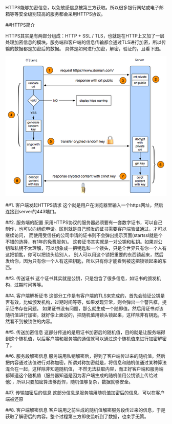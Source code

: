 HTTPS能够加密信息，以免敏感信息被第三方获取。所以很多银行网站或电子邮箱等等安全级别较高的服务都会采用HTTPS协议。

##HTTPS简介

HTTPS其实是有两部分组成：HTTP + SSL / TLS，也就是在HTTP上又加了一层处理加密信息的模块。服务端和客户端的信息传输都会通过TLS进行加密，所以传输的数据都是加密后的数据。
具体是如何进行加密，解密，验证的，且看下图。

![https加密过程图解](https://github.com/wnz27/webLearn/blob/master/Web_Image/%E5%9B%BE%E8%A7%A3https%E5%8A%A0%E5%AF%86%E8%BF%87%E7%A8%8B.jpg)

##1. 客户端发起HTTPS请求
这个就是用户在浏览器里输入一个https网址，然后连接到server的443端口。

##2. 服务端的配置
采用HTTPS协议的服务器必须要有一套数字证书，可以自己制作，也可以向组织申请。区别就是自己颁发的证书需要客户端验证通过，才可以继续访问，
而使用受信任的公司申请的证书则不会弹出提示页面(startssl就是个不错的选择，有1年的免费服务)。
这套证书其实就是一对公钥和私钥。如果对公钥和私钥不太理解，可以想象成一把钥匙和一个锁头，只是全世界只有你一个人有这把钥匙，你可以把锁头给别人，
别人可以用这个锁把重要的东西锁起来，然后发给你，因为只有你一个人有这把钥匙，所以只有你才能看到被这把锁锁起来的东西。

##3. 传送证书
这个证书其实就是公钥，只是包含了很多信息，如证书的颁发机构，过期时间等等。

##4. 客户端解析证书
这部分工作是有客户端的TLS来完成的，首先会验证公钥是否有效，比如颁发机构，过期时间等等，如果发现异常，则会弹出一个警告框，提示证书存在问题。
如果证书没有问题，那么就生成一个随即值。然后用证书对该随机值进行加密。就好像上面说的，把随机值用锁头锁起来，这样除非有钥匙，不然看不到被锁住的内容。

##5. 传送加密信息
这部分传送的是用证书加密后的随机值，目的就是让服务端得到这个随机值，以后客户端和服务端的通信就可以通过这个随机值来进行加密解密了。

##6. 服务段解密信息
服务端用私钥解密后，得到了客户端传过来的随机值，然后把内容通过该值进行对称加密。所谓对称加密就是，将信息和随机值通过某种算法混合在一起，这样除非知道随机值，
不然无法获取内容，而正好客户端和服务端都知道这个随机值（服务器知道是因为客户端生成的随机值用公钥锁上传给过他），所以只要加密算法够彪悍，随机值够复杂，数据就够安全。

##7. 传输加密后的信息
这部分信息是服务端用随机值加密后的信息，可以在客户端被还原

##8. 客户端解密信息
客户端用之前生成的随机值解密服务段传过来的信息，于是获取了解密后的内容。整个过程第三方即使监听到了数据，也束手无策。





